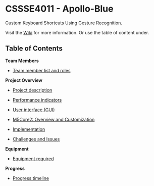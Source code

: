 # CSSSE4011 - Apollo-Blue

Custom Keyboard Shortcuts Using Gesture Recognition.

Visit the [Wiki](https://github.com/tomedwa/Apollo-Blue/wiki) for more information. Or use the table of content under.

## Table of Contents
**Team Members**

- [Team member list and roles](https://github.com/tomedwa/Apollo-Blue/wiki/Team-Member-List-And-Roles)

**Project Overview**

- [Project description](https://github.com/tomedwa/Apollo-Blue/wiki/Project-Description)

- [Performance indicators](https://github.com/tomedwa/Apollo-Blue/wiki/Performance-Indicators)

- [User interface (GUI)](https://github.com/tomedwa/Apollo-Blue/wiki/GUI)

- [M5Core2: Overview and Customization](https://github.com/tomedwa/Apollo-Blue/wiki/M5Core2:-Overview-and-Customization)

- [Implementation](https://github.com/tomedwa/Apollo-Blue/wiki/Implementation)

- [Challenges and Issues](https://github.com/tomedwa/Apollo-Blue/wiki/Challenges-and-Issues)

**Equipment**

- [Equipment required](https://github.com/tomedwa/Apollo-Blue/wiki/Equipment-Required)

**Progress**

- [Progress timeline](https://github.com/tomedwa/Apollo-Blue/wiki/Progress-Timeline)
